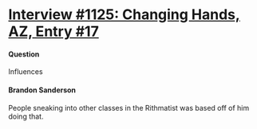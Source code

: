 # [Interview #1125: Changing Hands, AZ, Entry #17](https://www.theoryland.com/intvmain.php?i=1125#17)

#### Question

Influences

#### Brandon Sanderson

People sneaking into other classes in the Rithmatist was based off of him doing that.

